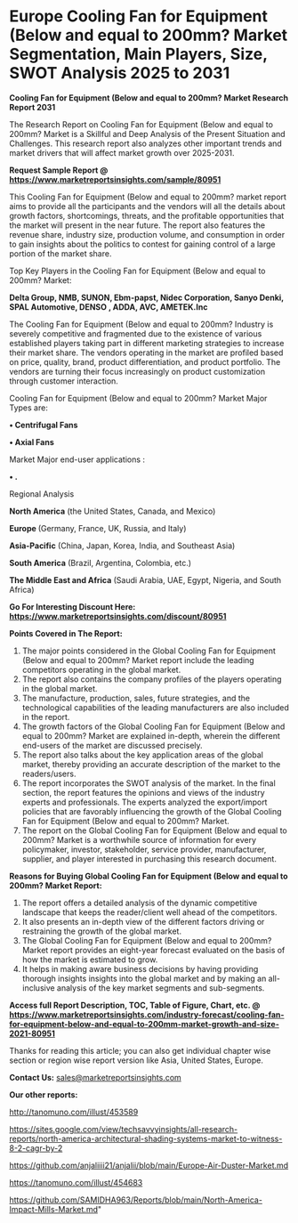 # Europe Cooling Fan for Equipment (Below and equal to 200mm? Market Segmentation, Main Players, Size, SWOT Analysis 2025 to 2031

<strong>Cooling Fan for Equipment (Below and equal to 200mm? Market Research Report 2031</strong>

The Research Report on Cooling Fan for Equipment (Below and equal to 200mm? Market is a Skillful and Deep Analysis of the Present Situation and Challenges. This research report also analyzes other important trends and market drivers that will affect market growth over 2025-2031.

<strong>Request Sample Report @ <a href=https://www.marketreportsinsights.com/sample/80951>https://www.marketreportsinsights.com/sample/80951</a></strong>

This Cooling Fan for Equipment (Below and equal to 200mm? market report aims to provide all the participants and the vendors will all the details about growth factors, shortcomings, threats, and the profitable opportunities that the market will present in the near future. The report also features the revenue share, industry size, production volume, and consumption in order to gain insights about the politics to contest for gaining control of a large portion of the market share.

Top Key Players in the Cooling Fan for Equipment (Below and equal to 200mm? Market:

<strong>Delta Group, NMB, SUNON, Ebm-papst, Nidec Corporation, Sanyo Denki, SPAL Automotive, DENSO , ADDA, AVC, AMETEK.Inc</strong>

The Cooling Fan for Equipment (Below and equal to 200mm? Industry is severely competitive and fragmented due to the existence of various established players taking part in different marketing strategies to increase their market share. The vendors operating in the market are profiled based on price, quality, brand, product differentiation, and product portfolio. The vendors are turning their focus increasingly on product customization through customer interaction.

Cooling Fan for Equipment (Below and equal to 200mm? Market Major Types are:

<strong>• Centrifugal Fans

• Axial Fans</strong>

Market Major end-user applications :

<strong>• .</strong>

Regional Analysis

</u><strong><b>North America</b></strong> (the United States, Canada, and Mexico)

<strong><b>Europe </b></strong>(Germany, France, UK, Russia, and Italy)

<strong><b>Asia-Pacific</b></strong> (China, Japan, Korea, India, and Southeast Asia)

<strong><b>South America</b></strong> (Brazil, Argentina, Colombia, etc.)

<strong><b>The Middle East and Africa</b></strong> (Saudi Arabia, UAE, Egypt, Nigeria, and South Africa)

<strong>Go For Interesting Discount Here: <a href=https://www.marketreportsinsights.com/discount/80951>https://www.marketreportsinsights.com/discount/80951</a></strong>

<strong>Points Covered in The Report:</strong>
<ol>
  <li>The major points considered in the Global Cooling Fan for Equipment (Below and equal to 200mm? Market report include the leading competitors operating in the global market.</li>
  <li>The report also contains the company profiles of the players operating in the global market.</li>
  <li>The manufacture, production, sales, future strategies, and the technological capabilities of the leading manufacturers are also included in the report.</li>
  <li>The growth factors of the Global Cooling Fan for Equipment (Below and equal to 200mm? Market are explained in-depth, wherein the different end-users of the market are discussed precisely.</li>
  <li>The report also talks about the key application areas of the global market, thereby providing an accurate description of the market to the readers/users.</li>
  <li>The report incorporates the SWOT analysis of the market. In the final section, the report features the opinions and views of the industry experts and professionals. The experts analyzed the export/import policies that are favorably influencing the growth of the Global Cooling Fan for Equipment (Below and equal to 200mm? Market.</li>
  <li>The report on the Global Cooling Fan for Equipment (Below and equal to 200mm? Market is a worthwhile source of information for every policymaker, investor, stakeholder, service provider, manufacturer, supplier, and player interested in purchasing this research document.</li>
</ol>
<strong>Reasons for Buying Global Cooling Fan for Equipment (Below and equal to 200mm? Market Report:</strong>

<ol>
  <li>The report offers a detailed analysis of the dynamic competitive landscape that keeps the reader/client well ahead of the competitors.</li>
  <li>It also presents an in-depth view of the different factors driving or restraining the growth of the global market.</li>
  <li>The Global Cooling Fan for Equipment (Below and equal to 200mm? Market report provides an eight-year forecast evaluated on the basis of how the market is estimated to grow.</li>
  <li>It helps in making aware business decisions by having providing thorough insights insights into the global market and by making an all-inclusive analysis of the key market segments and sub-segments.</li>
</ol>
<strong>Access full Report Description, TOC, Table of Figure, Chart, etc. @ <a href=https://www.marketreportsinsights.com/industry-forecast/cooling-fan-for-equipment-below-and-equal-to-200mm-market-growth-and-size-2021-80951>https://www.marketreportsinsights.com/industry-forecast/cooling-fan-for-equipment-below-and-equal-to-200mm-market-growth-and-size-2021-80951</a></strong>


Thanks for reading this article; you can also get individual chapter wise section or region wise report version like Asia, United States, Europe.

<strong>Contact Us:</strong>
sales@marketreportsinsights.com

<strong>Our other reports:</strong>

<a href=http://tanomuno.com/illust/453589>http://tanomuno.com/illust/453589</a>

<a href=https://sites.google.com/view/techsavvyinsights/all-research-reports/north-america-architectural-shading-systems-market-to-witness-8-2-cagr-by-2>https://sites.google.com/view/techsavvyinsights/all-research-reports/north-america-architectural-shading-systems-market-to-witness-8-2-cagr-by-2</a>

<a href=https://github.com/anjaliiii21/anjalii/blob/main/Europe-Air-Duster-Market.md>https://github.com/anjaliiii21/anjalii/blob/main/Europe-Air-Duster-Market.md</a>

<a href=https://tanomuno.com/illust/454683>https://tanomuno.com/illust/454683</a>

<a href=https://github.com/SAMIDHA963/Reports/blob/main/North-America-Impact-Mills-Market.md>https://github.com/SAMIDHA963/Reports/blob/main/North-America-Impact-Mills-Market.md</a>"

